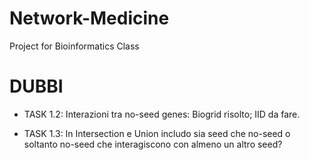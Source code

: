 # Network-Medicine
Project for Bioinformatics Class


# DUBBI

* TASK 1.2: Interazioni tra no-seed genes: Biogrid risolto; IID da fare.

* TASK 1.3: In Intersection e Union includo sia seed che no-seed o soltanto no-seed che interagiscono con almeno un altro seed?
